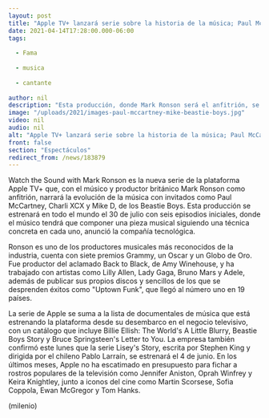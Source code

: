 ```yaml
---
layout: post
title: "Apple TV+ lanzará serie sobre la historia de la música; Paul McCartney y 'Mike D' serán los invitados"
date: 2021-04-14T17:28:00.000-06:00
tags:
  
  - Fama
  
  - musica
  
  - cantante
  
author: nil
description: "Esta producción, donde Mark Ronson será el anfitrión, se estrenará en todo el mundo el 30 de julio con seis episodios iniciales. "
image: "/uploads/2021/images-paul-mccartney-mike-beastie-boys.jpg"
video: nil
audio: nil
alt: "Apple TV+ lanzará serie sobre la historia de la música; Paul McCartney y 'Mike D' serán los invitados"
front: false
section: "Espectáculos"
redirect_from: /news/183879
---
```


Watch the Sound with Mark Ronson es la nueva serie de la plataforma Apple TV+ que, con el músico y productor británico Mark Ronson como anfitrión, narrará la evolución de la música con invitados como Paul McCartney, Charli XCX y Mike D, de los Beastie Boys. Esta producción  se estrenará en todo el mundo el 30 de julio con seis episodios iniciales, donde el músico tendrá que componer una pieza musical siguiendo una técnica concreta en cada uno, anunció la compañía tecnológica.

Ronson es uno de los productores musicales más reconocidos de la industria, cuenta con siete premios Grammy, un Oscar y un Globo de Oro. Fue productor del aclamado Back to Black, de Amy Winehouse, y ha trabajado con artistas como Lilly Allen, Lady Gaga, Bruno Mars y Adele, además de publicar sus propios discos y sencillos de los que se desprenden éxitos como "Uptown Funk", que llegó al número uno en 19 países. 

La serie de Apple se suma a la lista de documentales de música que está estrenando la plataforma desde su desembarco en el negocio televisivo, con un catálogo que incluye Billie Ellish: The World's A Little Blurry, Beastie Boys Story y Bruce Springsteen's Letter to You. La empresa también confirmó este lunes que la serie Lisey's Story, escrita por Stephen King y dirigida por el chileno Pablo Larraín, se estrenará el 4 de junio. En los últimos meses, Apple no ha escatimado en presupuesto para fichar a rostros populares de la televisión como Jennifer Aniston, Oprah Winfrey y Keira Knightley, junto a iconos del cine como Martin Scorsese, Sofia Coppola, Ewan McGregor y Tom Hanks.

(milenio)
